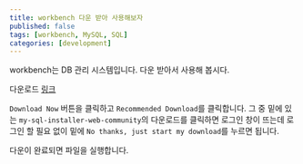 ```yaml
---
title: workbench 다운 받아 사용해보자
published: false
tags: [workbench, MySQL, SQL]
categories: [development]
---
```


workbench는 DB 관리 시스템입니다. 다운 받아서 사용해 봅시다.



다운로드 [링크](https://www.mysql.com/products/workbench/)

`Download Now` 버튼을 클릭하고 `Recommended Download`를 클릭합니다. 그 중 밑에 있는 `my-sql-installer-web-community`의 다운로드를 클릭하면 로그인 창이 뜨는데 로그인 할 필요 없이 밑에 `No thanks, just start my download`를 누르면 됩니다.

다운이 완료되면 파일을 실행합니다.